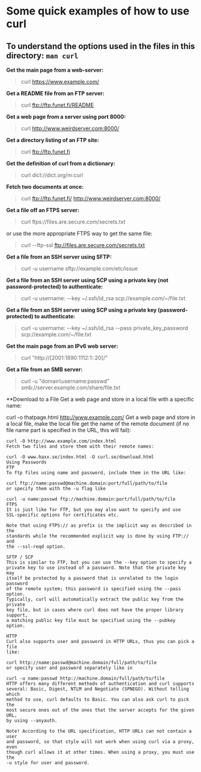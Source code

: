 # Some quick examples of how to use curl
## To understand the options used in the files in this directory: ```man curl```
**Get the main page from a web-server:**
> curl https://www.example.com/

**Get a README file from an FTP server:**
> curl ftp://ftp.funet.fi/README

**Get a web page from a server using port 8000:**
> curl http://www.weirdserver.com:8000/

**Get a directory listing of an FTP site:**
> curl ftp://ftp.funet.fi

**Get the definition of curl from a dictionary:**
> curl dict://dict.org/m:curl

**Fetch two documents at once:**
> curl ftp://ftp.funet.fi/ http://www.weirdserver.com:8000/

**Get a file off an FTPS server:**
> curl ftps://files.are.secure.com/secrets.txt

or use the more appropriate FTPS way to get the same file:
> curl --ftp-ssl ftp://files.are.secure.com/secrets.txt

**Get a file from an SSH server using SFTP:**
> curl -u username sftp://example.com/etc/issue

**Get a file from an SSH server using SCP using a private key (not
        password-protected) to authenticate:**
> curl -u username: --key ~/.ssh/id_rsa scp://example.com/~/file.txt

**Get a file from an SSH server using SCP using a private key
(password-protected) to authenticate:**
> curl -u username: --key ~/.ssh/id_rsa --pass private_key_password
scp://example.com/~/file.txt

**Get the main page from an IPv6 web server:**
> curl "http://[2001:1890:1112:1::20]/"

**Get a file from an SMB server:**
> curl -u "domain\username:passwd" smb://server.example.com/share/file.txt

**Download to a File
Get a web page and store in a local file with a specific name:

curl -o thatpage.html http://www.example.com/
Get a web page and store in a local file, make the local file get the name of
the remote document (if no file name part is specified in the URL, this will
        fail):

    curl -O http://www.example.com/index.html
    Fetch two files and store them with their remote names:

    curl -O www.haxx.se/index.html -O curl.se/download.html
    Using Passwords
    FTP
    To ftp files using name and password, include them in the URL like:

    curl ftp://name:passwd@machine.domain:port/full/path/to/file
    or specify them with the -u flag like

    curl -u name:passwd ftp://machine.domain:port/full/path/to/file
    FTPS
    It is just like for FTP, but you may also want to specify and use
    SSL-specific options for certificates etc.

    Note that using FTPS:// as prefix is the implicit way as described in the
    standards while the recommended explicit way is done by using FTP:// and
    the --ssl-reqd option.

    SFTP / SCP
    This is similar to FTP, but you can use the --key option to specify a
    private key to use instead of a password. Note that the private key may
    itself be protected by a password that is unrelated to the login password
    of the remote system; this password is specified using the --pass option.
    Typically, curl will automatically extract the public key from the private
    key file, but in cases where curl does not have the proper library support,
    a matching public key file must be specified using the --pubkey option.

    HTTP
    Curl also supports user and password in HTTP URLs, thus you can pick a file
    like:

    curl http://name:passwd@machine.domain/full/path/to/file
    or specify user and password separately like in

    curl -u name:passwd http://machine.domain/full/path/to/file
    HTTP offers many different methods of authentication and curl supports
    several: Basic, Digest, NTLM and Negotiate (SPNEGO). Without telling which
    method to use, curl defaults to Basic. You can also ask curl to pick the
    most secure ones out of the ones that the server accepts for the given URL,
    by using --anyauth.

    Note! According to the URL specification, HTTP URLs can not contain a user
    and password, so that style will not work when using curl via a proxy, even
    though curl allows it at other times. When using a proxy, you must use the
    -u style for user and password.
